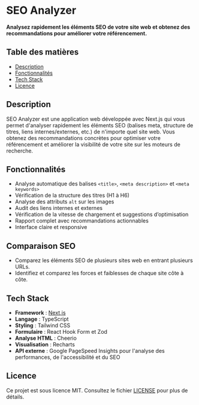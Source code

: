 # SEO Analyzer

**Analysez rapidement les éléments SEO de votre site web et obtenez des recommandations pour améliorer votre référencement.**

## Table des matières

- [Description](#description)
- [Fonctionnalités](#fonctionnalités)
- [Tech Stack](#tech-stack)
- [Licence](#licence)

## Description

SEO Analyzer est une application web développée avec Next.js qui vous permet d'analyser rapidement les éléments SEO (balises meta, structure de titres, liens internes/externes, etc.) de n'importe quel site web. Vous obtenez des recommandations concrètes pour optimiser votre référencement et améliorer la visibilité de votre site sur les moteurs de recherche.

## Fonctionnalités

- Analyse automatique des balises `<title>`, `<meta description>` et `<meta keywords>`
- Vérification de la structure des titres (H1 à H6)
- Analyse des attributs `alt` sur les images
- Audit des liens internes et externes
- Vérification de la vitesse de chargement et suggestions d’optimisation
- Rapport complet avec recommandations actionnables
- Interface claire et responsive

## Comparaison SEO

- Comparez les éléments SEO de plusieurs sites web en entrant plusieurs URLs.
- Identifiez et comparez les forces et faiblesses de chaque site côte à côte.

## Tech Stack

- **Framework** : [Next.js](https://nextjs.org/)
- **Langage** : TypeScript
- **Styling** : Tailwind CSS
- **Formulaire** : React Hook Form et Zod
- **Analyse HTML** : Cheerio
- **Visualisation** : Recharts
- **API externe** : Google PageSpeed Insights pour l'analyse des performances, de l'accessibilité et du SEO

## Licence

Ce projet est sous licence MIT. Consultez le fichier [LICENSE](LICENSE) pour plus de détails.
